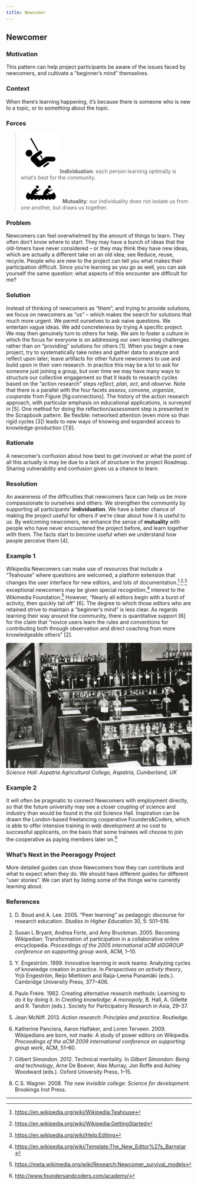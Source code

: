 ```yaml
---
title: Newcomer
---
```


## Newcomer 

### Motivation 

This pattern can help project participants be aware of the issues faced
by newcomers, and cultivate a “beginner’s mind” themselves.

### Context 

When there’s learning happening, it’s because there is someone who is
new to a topic, or to something about the topic.

### Forces 

> ![image](images/individuation.png) **Individuation**: each person learning optimally is what’s best for the community.  
> ![image](images/mutuality.png) **Mutuality**: our individuality does not isolate us from one another, but draws us together.

### Problem 

Newcomers can feel overwhelmed by the amount of things to learn. They
often don’t know where to start. They may have a bunch of ideas that the
old-timers have never considered – or they may think they have new
ideas, which are actually a different take on an old idea; see
<span><span>Reduce, reuse, recycle</span></span>. People who are new to
the project can tell you what makes their participation difficult. Since
you’re learning as you go as well, you can ask yourself the same
question: what aspects of this encounter are difficult for me?

### Solution 

Instead of thinking of newcomers as “them”, and trying to provide
solutions, we focus on newcomers as “us” – which makes the search for
solutions that much more urgent. We permit ourselves to ask naive
questions. We entertain vague ideas. We add concreteness by trying
<span><span>A specific project</span></span>. We may then genuinely turn
to others for help. We aim to foster a culture in which the focus for
everyone is on addressing our own learning challenges rather than on
“providing” solutions for others <span class="citation">\[1\]</span>.
When you begin a new project, try to systematically take notes and
gather data to analyze and reflect upon later; leave artifacts for other
future newcomers to use and build upon in their own research. In
practice this may be a lot to ask for someone just joining a group, but
over time we may have many ways to structure our collective engagement
so that it leads to research cycles based on the “action research” steps
*reflect*, *plan*, *act*, and *observe*. Note that there is a parallel
with the four facets *assess*, *convene*, *organize*, *cooperate* from
Figure \[fig:connections\]. The history of the action research approach,
with particular emphasis on educational applications, is surveyed in
<span class="citation">\[5\]</span>. One method for doing the
reflection/assessment step is presented in the
<span><span>Scrapbook</span></span> pattern. Be flexible: networked
attention (even more so than rigid cycles <span
class="citation">\[3\]</span>) leads to new ways of knowing and expanded
access to knowledge-production <span class="citation">\[7,8\]</span>.

### Rationale 

A newcomer’s confusion about how best to get involved or what the point
of all this actually is may be due to a lack of structure in the project
<span><span>Roadmap</span></span>. Sharing vulnerability and confusion
gives us a chance to learn.

### Resolution 

An awareness of the difficulties that newcomers face can help us be more
compassionate to ourselves and others. We strengthen the community by
supporting all participants’ **individuation**. We have a better chance
of making the project useful for others if we’re clear about how it is
useful to *us*. By welcoming newcomers, we enhance the sense of
**mutuality** with people who have never encountered the project before,
and learn together with them. The facts start to become useful when we
understand how people perceive them <span class="citation">\[4\]</span>.

### Example 1 

Wikipedia <span><span>Newcomers</span></span> can make use of resources
that include a “Teahouse” where questions are welcomed, a platform
extension that changes the user interface for new editors, and lots of
documentation.[^fn1]<sup>,</sup>[^fn2]<sup>,</sup>[^fn3]
exceptional newcomers may be given special
recognition.[^fn4]
interest to the Wikimedia Foundation.[^fn5]
However, “Nearly all editors begin with a burst of activity, then
quickly tail off” <span class="citation">\[6\]</span>. The degree to
which those editors who are retained strive to maintain a “beginner’s
mind” is less clear. As regards learning their way around the community,
there is quantitative support <span class="citation">\[6\]</span> for
the claim that “novice users learn the rules and conventions for
contributing both through observation and direct coaching from more
knowledgeable others” <span class="citation">\[2\]</span>.

![image](images/The_Science_Laboratory.jpg)  
*Science Hall: Aspatria Agricultural College, Aspatria, Cumberland, UK*

### Example 2 

It will often be pragmatic to connect
<span><span>Newcomers</span></span> with employment directly, so that
the future university may see a closer coupling of science and industry
than would be found in the old Science Hall. Inspiration can be drawn the London-based
freelancing cooperative Founders&Coders, which is able to offer
intensive training in web development at no cost to successful
applicants, on the basis that some trainees will choose to join the
cooperative as paying members later on.[^fn6]

### What’s Next in the Peeragogy Project

More detailed guides can show <span><span>Newcomers</span></span> how
they can contribute and what to expect when they do. We should have
different guides for different “user stories”. We can start by listing
some of the things we’re currently learning about.

### References

1. D. Boud and A. Lee. 2005. “Peer learning” as pedagogic discourse for research education. *Studies in Higher Education* 30, 5: 501–516.

2. Susan L Bryant, Andrea Forte, and Amy Bruckman. 2005. Becoming Wikipedian: Transformation of participation in a collaborative online encyclopedia. *Proceedings of the 2005 international aCM sIGGROUP conference on supporting group work*, ACM, 1–10.

3. Y. Engeström. 1999. Innovative learning in work teams: Analyzing cycles of knowledge creation in practice. In *Perspectives on activity theory*, Yrjö Engeström, Reijo Miettinen and Raija-Leena Punamäki (eds.). Cambridge University Press, 377–406.

4. Paulo Freire. 1982. Creating alternative research methods: Learning to do it by doing it. In *Creating knowledge: A monopoly*, B. Hall, A. Gillette and R. Tandon (eds.). Society for Participatory Research in Asia, 29–37.

5. Jean McNiff. 2013. *Action research: Principles and practice*. Routledge.

6. Katherine Panciera, Aaron Halfaker, and Loren Terveen. 2009. Wikipedians are born, not made: A study of power editors on Wikipedia. *Proceedings of the aCM 2009 international conference on supporting group work*, ACM, 51–60.

7. Gilbert Simondon. 2012. Technical mentality. In *Gilbert Simondon: Being and technology*, Arne De Boever, Alex Murray, Jon Roffe and Ashley Woodward (eds.). Oxford University Press, 1–15.

8. C.S. Wagner. 2008. *The new invisible college: Science for development*. Brookings Inst Press.

------------------------------------------------------------------------

[^fn1]: <https://en.wikipedia.org/wiki/Wikipedia:Teahouse>

[^fn2]: <https://en.wikipedia.org/wiki/Wikipedia:GettingStarted>

[^fn3]: <https://en.wikipedia.org/wiki/Help:Editing>

[^fn4]: <https://en.wikipedia.org/wiki/Template:The_New_Editor%27s_Barnstar>

[^fn5]: <https://meta.wikimedia.org/wiki/Research:Newcomer_survival_models>

[^fn6]: <http://www.foundersandcoders.com/academy/>
